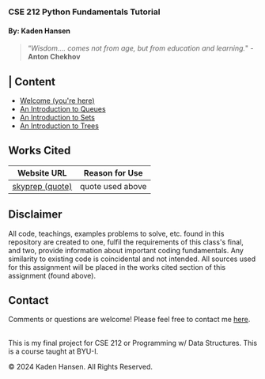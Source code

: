 ### **CSE 212 Python Fundamentals Tutorial**

#### By: Kaden Hansen


> “*Wisdom…. comes not from age, but from education and learning.*" - **Anton Chekhov**

| Content
-----------
+ [Welcome (you're here)](README.md)
+ [An Introduction to Queues](queue_module/1-queue.md)
+ [An Introduction to Sets](set_module/2-set.md)
+ [An Introduction to Trees](tree_module/3-tree.md)


## Works Cited
Website URL | Reason for Use
-------- | --------
[skyprep (quote)](https://skyprep.com/2013/07/29/15-inspiration-learning-and-training-quotes/) | quote used above

## Disclaimer 
All code, teachings, examples problems to solve, etc. found in this repository are created to one, fulfil the requirements of this class's final, and two, provide information about important coding fundamentals. Any similarity to existing code is coincidental and not intended. All sources used for this assignment will be placed in the works cited section of this assignment (found above).

## Contact
Comments or questions are welcome! Please feel free to contact me [here](mailto:han22047@byui.edu).
<br>
<br>

This is my final project for CSE 212 or Programming w/ Data Structures. This is a course taught at BYU-I.

© 2024 Kaden Hansen. All Rights Reserved.